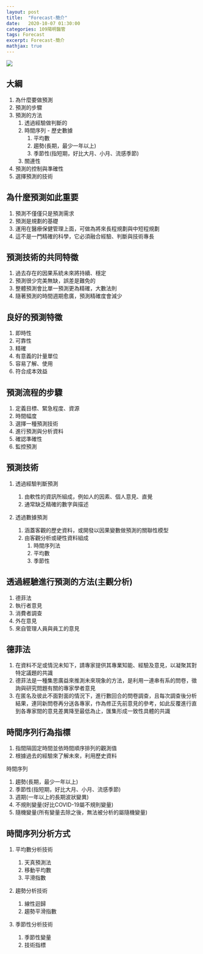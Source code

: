 ```yaml
---
layout: post
title:  "Forecast-簡介"
date:   2020-10-07 01:30:00
categories: 109陽明醫管
tags: Forecast
excerpt: Forecast-簡介
mathjax: true
---
```


![](/blog/images/202010072051.jpg)

## 大綱
1. 為什麼要做預測
2. 預測的步驟
3. 預測的方法
    1. 透過經驗做判斷的
    2. 時間序列 - 歷史數據
        1. 平均數
        2. 趨勢(長期，最少一年以上)
        3. 季節性(指短期，好比大月、小月、流感季節)
    3. 關連性
4. 預測的控制與準確性
5. 選擇預測的技術

## 為什麼預測如此重要
1. 預測不僅僅只是預測需求
2. 預測是規劃的基礎
3. 運用在醫療保健管理上面，可做為將來長程規劃與中短程規劃
4. 這不是一門精確的科學，它必須融合經驗、判斷與技術專長

## 預測技術的共同特徵
1. 過去存在的因果系統未來將持續、穩定
2. 預測很少完美無缺，誤差是難免的
3. 整體預測會比單一預測更為精確，大數法則
4. 隨著預測的時間週期愈廣，預測精確度會減少

## 良好的預測特徵
1. 即時性
2. 可靠性
3. 精確
4. 有意義的計量單位
5. 容易了解、使用
6. 符合成本效益

## 預測流程的步驟
1. 定義目標、緊急程度、資源
2. 時間幅度
3. 選擇一種預測技術
4. 進行預測與分析資料
5. 確認準確性
6. 監控預測

## 預測技術
1. 透過經驗判斷預測
    1. 由軟性的資訊所組成，例如人的因素、個人意見、直覺
    2. 通常缺乏精確的數字與描述

2. 透過數據預測
    1. 涵蓋客觀的歷史資料，或開發以因果變數做預測的關聯性模型
    2. 由客觀分析或硬性資料組成
        1. 時間序列法
        2. 平均數
        3. 季節性

## 透過經驗進行預測的方法(主觀分析)
1. 德菲法
2. 執行者意見
3. 消費者調查
4. 外在意見
5. 來自管理人員與員工的意見

## 德菲法
1. 在資料不足或情況未知下，請專家提供其專業知能、經驗及意見，以凝聚其對特定議題的共識
2. 德菲法是一種集思廣益來推測未來現象的方法，是利用一連串有系的問卷，徵詢與研究問題有關的專家學者意見
3. 在匿名及彼此不面對面的情況下，進行數回合的問卷調查，且每次調查後分析結果，連同新問卷再分送各專家，作為修正先前意見的參考，如此反覆進行直到各專家間的意見差異降至最低為止，匯集形成一致性具體的共識

## 時間序列行為指標
1. 指間隔固定時間並依時間順序排列的觀測值
2. 根據過去的經驗來了解未來，利用歷史資料

時間序列
1. 趨勢(長期，最少一年以上)
2. 季節性(指短期，好比大月、小月、流感季節)
3. 週期(一年以上的長期波狀變異)
4. 不規則變量(好比COVID-19屬不規則變量)
5. 隨機變量(所有變量去除之後，無法被分析的屬隨機變量)

## 時間序列分析方式

1. 平均數分析技術
    1. 天真預測法
    2. 移動平均數
    3. 平滑指數

2. 趨勢分析技術
    1. 線性迴歸
    2. 趨勢平滑指數

3. 季節性分析技術
    1. 季節性變量
    2. 技術指標